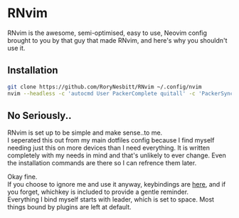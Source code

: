 # RNvim

RNvim is the awesome, semi-optimised, easy to use, Neovim config brought to you
 by that guy that made RNvim, and here's why you shouldn't use it.

## Installation

```sh
git clone https://github.com/RoryNesbitt/RNvim ~/.config/nvim
nvim --headless -c 'autocmd User PackerComplete quitall' -c 'PackerSync'
```

## No Seriously..

RNvim is set up to be simple and make sense..to me.  
I seperated this out from my main dotfiles config because I find myself needing
 just this on more devices than I need everything. It is written completely
 with my needs in mind and that's unlikely to ever change. Even the installation
 commands are there so I can refrence them later.

Okay fine.  
If you choose to ignore me and use it anyway, keybindings are
 [here](lua/keybindings.lua), and if you forget, whichkey is included to provide
 a gentle reminder.  
Everything I bind myself starts with leader, which is set to space. Most things
 bound by plugins are left at default.
